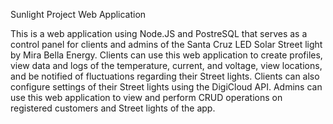 Sunlight Project Web Application

This is a web application using Node.JS and PostreSQL that serves as a control panel for clients and admins of the Santa Cruz LED Solar Street light by Mira Bella Energy. 
Clients can use this web application to create profiles, view data and logs of the temperature, current, and voltage, view locations, and be notified of fluctuations regarding their Street lights.
Clients can also configure settings of their Street lights using the DigiCloud API.
Admins can use this web application to view and perform CRUD operations on registered customers and Street lights of the app.







